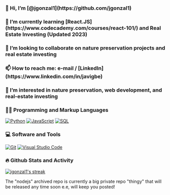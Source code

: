 <style>img{display:inline}</style>

<h3>👋 Hi, I’m [@jgonzal1](https://github.com/jgonzal1)</h3>

<h3>🌱 I’m currently learning [React.JS](https://www.codecademy.com/courses/react-101/) and Real Estate Investing (Updated 2023)</h3>

<h3>💞️ I’m looking to collaborate on nature preservation projects and real estate investing</h3>

<h3>📫 How to reach me: e-mail / [LinkedIn](https://www.linkedin.com/in/javigbe)</h3>

<h3>👀 I’m interested in nature preservation, web development, and real-estate investing</h3>

<h3>👨‍💻 Programming and Markup Languages</h3>
<a href="#"><img alt="Python" src="https://img.shields.io/badge/Python-14354C.svg?logo=python&logoColor=white"></a>
<a href="#"><img alt="JavaScript" src="https://img.shields.io/badge/JavaScript-276DC3.svg?logo=javascript&logoColor=white"></a>
<a href="#"><img alt="SQL" src="https://custom-icon-badges.demolab.com/badge/SQL-025E8C.svg?logo=database&logoColor=white"></a>

<h3>💻 Software and Tools</h3>
<a href="#"><img alt="Git" src="https://img.shields.io/badge/Git-F05033.svg?logo=git&logoColor=white"></a>
<a href="#"><img alt="Visual Studio Code" src="https://img.shields.io/badge/Visual%20Studio%20Code-0078d7.svg?logo=visual-studio-code&logoColor=white"></a>
      
<h3>🔥 Github Stats and Activity</h3>
<a href="https://github.com/DenverCoder1/github-readme-streak-stats">
  <img title="🔥 Get streak stats for your profile at git.io/streak-stats" alt="jgonzal1's streak" src="https://streak-stats.demolab.com/?user=jgonzal1&theme=monokai-metallian&hide_border=true"/>
</a>

The "nodejs" archived repo is currently a big private repo "thingy"
that will be released any time soon e.e, will keep you posted!

<!---
jgonzal1/jgonzal1 is a ✨ special ✨ repository because its `README.md` (this file) appears on your GitHub profile.
You can click the Preview link to take a look at your changes.
--->

